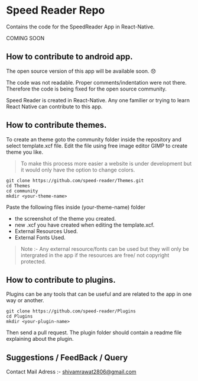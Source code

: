 # Speed Reader Repo

Contains the code for the SpeedReader App in React-Native. 

COMING SOON


## How to contribute to android app.

The open source version of this app will be available soon. 😞

The code was not readable. Proper comments/indentation were not there. Therefore the code is being fixed for the open source community.

Speed Reader is created in React-Native.  Any one familier or trying to learn React Native can contribute to this app. 


## How to contribute themes.

To create an theme goto the community folder inside the repository and select template.xcf file. 
Edit the file using free image editor GIMP to create theme you like. 

> To make this process more easier a website is under development but it would only have the option 
to change colors. 
 
    git clone https://github.com/speed-reader/Themes.git
    cd Themes
    cd community
    mkdir <your-theme-name>

Paste the following files inside  (your-theme-name) folder

 - the screenshot of the theme you created.
 - new .xcf you have created when editing the template.xcf.
 - External Resources Used.
 - External Fonts Used. 

> Note :- Any external resource/fonts can be used but they will only be intergrated in the app if the resources are free/ not copyright protected.



## How to contribute to plugins.

Plugins can be any tools that can be useful and are related to the app in one way or another.

    git clone https://github.com/speed-reader/Plugins
    cd Plugins
    mkdir <your-plugin-name>

Then send a pull request. The plugin folder should contain a readme file explaining about the plugin.


## Suggestions / FeedBack / Query
Contact Mail Adress :- shivamrawat2806@gmail.com





